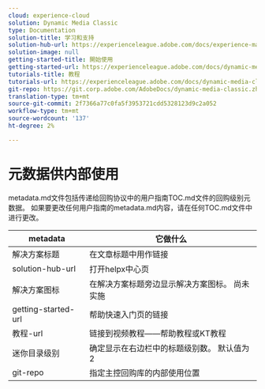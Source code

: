 ```yaml
---
cloud: experience-cloud
solution: Dynamic Media Classic
type: Documentation
solution-title: 学习和支持
solution-hub-url: https://experienceleague.adobe.com/docs/experience-manager-cloud-service.html#guides
solution-image: null
getting-started-title: 開始使用
getting-started-url: https://experienceleague.adobe.com/docs/dynamic-media-classic/using/getting-started/dmc-platform-overview.html#workflow-process
tutorials-title: 教程
tutorials-url: https://experienceleague.adobe.com/docs/dynamic-media-classic/using/intro/training-videos.html#intro
git-repo: https://git.corp.adobe.com/AdobeDocs/dynamic-media-classic.zh-Hans
translation-type: tm+mt
source-git-commit: 2f7366a77c0fa5f3953721cdd5328123d9c2a052
workflow-type: tm+mt
source-wordcount: '137'
ht-degree: 2%

---
```



# 元数据供内部使用

metadata.md文件包括传递给回购协议中的用户指南TOC.md文件的回购级别元数据。 如果要更改任何用户指南的metadata.md内容，请在任何TOC.md文件中进行更改。

| metadata | 它做什么 |
|--- |--- |
| 解决方案标题 | 在文章标题中用作链接 |
| solution-hub-url | 打开helpx中心页 |
| 解决方案图标 | 在解决方案标题旁边显示解决方案图标。 尚未实施 |
| getting-started-url | 帮助快速入门页的链接 |
| 教程-url | 链接到视频教程——帮助教程或KT教程 |
| 迷你目录级别 | 确定显示在右边栏中的标题级别数。 默认值为2 |
| git-repo | 指定主控回购库的内部使用位置 |
